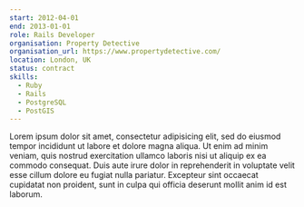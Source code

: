 ```yaml
---
start: 2012-04-01
end: 2013-01-01
role: Rails Developer
organisation: Property Detective
organisation_url: https://www.propertydetective.com/
location: London, UK
status: contract
skills:
  - Ruby
  - Rails
  - PostgreSQL
  - PostGIS
---
```

Lorem ipsum dolor sit amet, consectetur adipisicing elit, sed do eiusmod tempor incididunt ut labore et dolore magna aliqua. Ut enim ad minim veniam, quis nostrud exercitation ullamco laboris nisi ut aliquip ex ea commodo consequat. Duis aute irure dolor in reprehenderit in voluptate velit esse cillum dolore eu fugiat nulla pariatur. Excepteur sint occaecat cupidatat non proident, sunt in culpa qui officia deserunt mollit anim id est laborum.